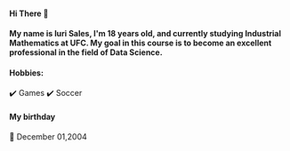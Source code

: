 #### Hi There 👋 
#### My name is Iuri Sales, I'm 18 years old, and currently studying Industrial Mathematics at UFC. My goal in this course is to become an excellent professional in the field of Data Science.

#### Hobbies:
✔️ Games
✔️ Soccer

#### My birthday 
🧁 December 01,2004
